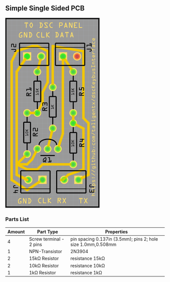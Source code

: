 ## Simple Single Sided PCB

![simple single sided pcb](pcb_screenshot.png "Simple Single Sided PCB")

### Parts List

|Amount|Part Type|Properties|
|--- |--- |--- |
|4|Screw terminal - 2 pins|pin spacing 0.137in (3.5mm); pins 2; hole size 1.0mm,0.508mm|
|1|NPN-Transistor|2N3904|
|2|15kΩ Resistor|resistance 15kΩ|
|2|10kΩ Resistor|resistance 10kΩ|
|1|1kΩ Resistor|resistance 1kΩ|
